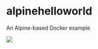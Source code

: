 # alpinehelloworld
An Alpine-based Docker example

 [![](https://www.herokucdn.com/deploy/button.png)](https://heroku.com/deploy?template=https://github.com/ingym/alpinehelloworld)
